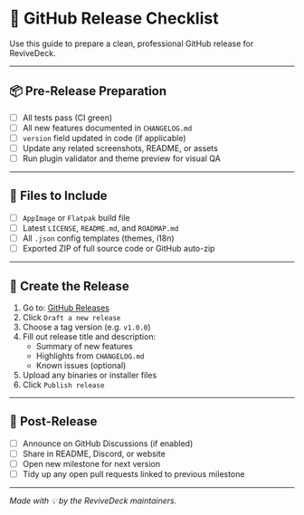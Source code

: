 # 🚀 GitHub Release Checklist

Use this guide to prepare a clean, professional GitHub release for ReviveDeck.

---

## 📦 Pre-Release Preparation

- [ ] All tests pass (CI green)
- [ ] All new features documented in `CHANGELOG.md`
- [ ] `version` field updated in code (if applicable)
- [ ] Update any related screenshots, README, or assets
- [ ] Run plugin validator and theme preview for visual QA

---

## 🧾 Files to Include

- [ ] `AppImage` or `Flatpak` build file
- [ ] Latest `LICENSE`, `README.md`, and `ROADMAP.md`
- [ ] All `.json` config templates (themes, i18n)
- [ ] Exported ZIP of full source code or GitHub auto-zip

---

## 📝 Create the Release

1. Go to: [GitHub Releases](https://github.com/YOUR_USERNAME/ReviveDeck/releases)
2. Click `Draft a new release`
3. Choose a tag version (e.g. `v1.0.0`)
4. Fill out release title and description:
   - Summary of new features
   - Highlights from `CHANGELOG.md`
   - Known issues (optional)
5. Upload any binaries or installer files
6. Click `Publish release`

---

## 📣 Post-Release

- [ ] Announce on GitHub Discussions (if enabled)
- [ ] Share in README, Discord, or website
- [ ] Open new milestone for next version
- [ ] Tidy up any open pull requests linked to previous milestone

---

_Made with 💡 by the ReviveDeck maintainers._